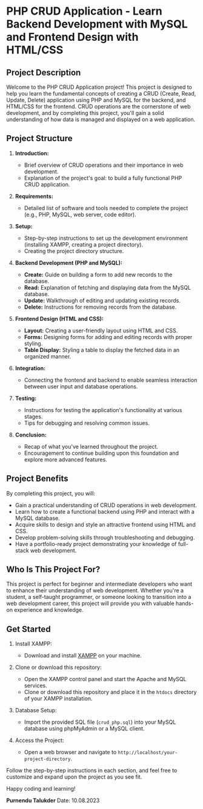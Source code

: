 # PHP CRUD Application - Learn Backend Development with MySQL and Frontend Design with HTML/CSS

## Project Description

Welcome to the PHP CRUD Application project! This project is designed to help you learn the fundamental concepts of creating a CRUD (Create, Read, Update, Delete) application using PHP and MySQL for the backend, and HTML/CSS for the frontend. CRUD operations are the cornerstone of web development, and by completing this project, you'll gain a solid understanding of how data is managed and displayed on a web application.

## Project Structure

1. **Introduction:**
   - Brief overview of CRUD operations and their importance in web development.
   - Explanation of the project's goal: to build a fully functional PHP CRUD application.

2. **Requirements:**
   - Detailed list of software and tools needed to complete the project (e.g., PHP, MySQL, web server, code editor).

3. **Setup:**
   - Step-by-step instructions to set up the development environment (installing XAMPP, creating a project directory).
   - Creating the project directory structure.

4. **Backend Development (PHP and MySQL):**
   - **Create:** Guide on building a form to add new records to the database.
   - **Read:** Explanation of fetching and displaying data from the MySQL database.
   - **Update:** Walkthrough of editing and updating existing records.
   - **Delete:** Instructions for removing records from the database.

5. **Frontend Design (HTML and CSS):**
   - **Layout:** Creating a user-friendly layout using HTML and CSS.
   - **Forms:** Designing forms for adding and editing records with proper styling.
   - **Table Display:** Styling a table to display the fetched data in an organized manner.

6. **Integration:**
   - Connecting the frontend and backend to enable seamless interaction between user input and database operations.

7. **Testing:**
   - Instructions for testing the application's functionality at various stages.
   - Tips for debugging and resolving common issues.

8. **Conclusion:**
   - Recap of what you've learned throughout the project.
   - Encouragement to continue building upon this foundation and explore more advanced features.

## Project Benefits

By completing this project, you will:
- Gain a practical understanding of CRUD operations in web development.
- Learn how to create a functional backend using PHP and interact with a MySQL database.
- Acquire skills to design and style an attractive frontend using HTML and CSS.
- Develop problem-solving skills through troubleshooting and debugging.
- Have a portfolio-ready project demonstrating your knowledge of full-stack web development.

## Who Is This Project For?

This project is perfect for beginner and intermediate developers who want to enhance their understanding of web development. Whether you're a student, a self-taught programmer, or someone looking to transition into a web development career, this project will provide you with valuable hands-on experience and knowledge.

## Get Started

1. Install XAMPP:
   - Download and install [XAMPP](https://www.apachefriends.org/index.html) on your machine.
   
2. Clone or download this repository:
   - Open the XAMPP control panel and start the Apache and MySQL services.
   - Clone or download this repository and place it in the `htdocs` directory of your XAMPP installation.
   
3. Database Setup:
   - Import the provided SQL file (`crud_php.sql`) into your MySQL database using phpMyAdmin or a MySQL client.
   
4. Access the Project:
   - Open a web browser and navigate to `http://localhost/your-project-directory`.

Follow the step-by-step instructions in each section, and feel free to customize and expand upon the project as you see fit.

Happy coding and learning!

**Purnendu Talukder**
Date: 10.08.2023

 
